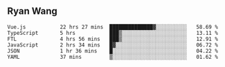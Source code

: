 ## Ryan Wang

<!--START_SECTION:waka-->

```text
Vue.js           22 hrs 27 mins  ██████████████▓░░░░░░░░░░   58.69 %
TypeScript       5 hrs           ███▒░░░░░░░░░░░░░░░░░░░░░   13.11 %
FTL              4 hrs 56 mins   ███▒░░░░░░░░░░░░░░░░░░░░░   12.91 %
JavaScript       2 hrs 34 mins   █▓░░░░░░░░░░░░░░░░░░░░░░░   06.72 %
JSON             1 hr 36 mins    █░░░░░░░░░░░░░░░░░░░░░░░░   04.22 %
YAML             37 mins         ▒░░░░░░░░░░░░░░░░░░░░░░░░   01.62 %
```

<!--END_SECTION:waka-->
